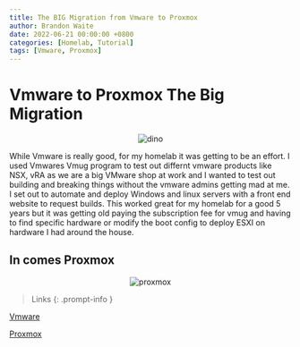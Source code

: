 ```yaml
---
title: The BIG Migration from Vmware to Proxmox
author: Brandon Waite
date: 2022-06-21 00:00:00 +0800
categories: [Homelab, Tutorial]
tags: [Vmware, Proxmox]
---
```



# Vmware to Proxmox The Big Migration 

<div style="text-align: center">
<img src="https://brandonw.me/assets/images/dino.jpg" alt="dino"/>
</div>

While Vmware is really good, for my homelab it was getting to be an effort. I used Vmwares Vmug program to test out differnt vmware products like NSX, vRA as we are a big VMware shop at work and I wanted to test out building and breaking things without the vmware admins getting mad at me. I set out to automate and deploy Windows and linux servers with a front end website to request builds. This worked great for my homelab for a good 5 years but it was getting old paying the subscription fee for vmug and having to find specific hardware or modify the boot config to deploy ESXI on hardware I had around the house.

## In comes Proxmox

<div style="text-align: center">
<img src="https://brandonw.me/assets/images/proxmox.png" alt="proxmox"/>
</div>


>Links
{: .prompt-info }

[Vmware](https://www.vmware.com/)

[Proxmox](https://www.proxmox.com//)


